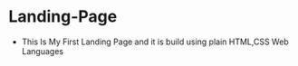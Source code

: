 # Landing-Page
* This Is My First Landing Page and it is build using plain HTML,CSS Web Languages
  
